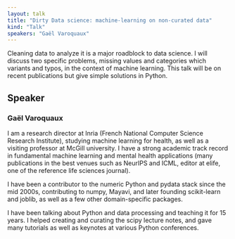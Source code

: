```yaml
---
layout: talk
title: "Dirty Data science: machine-learning on non-curated data"
kind: "Talk"
speakers: "Gaël Varoquaux"
---
```


Cleaning data to analyze it is a major roadblock to data science. I will discuss two specific problems, missing values and categories which variants and typos, in the context of machine learning. This talk will be on recent publications but give simple solutions in Python.

## Speaker

### Gaël Varoquaux

I am a research director at Inria (French National Computer Science Research Institute), studying machine learning for health, as well as a visiting professor at McGill university. I have a strong academic track record in fundamental machine learning and mental health applications (many publications in the best venues such as NeurIPS and ICML, editor at elife, one of the reference life sciences journal).

I have been a contributor to the numeric Python and pydata stack since the mid 2000s, contributing to numpy, Mayavi, and later founding scikit-learn and joblib, as well as a few other domain-specific packages.

I have been talking about Python and data processing and teaching it for 15 years. I helped creating and curating the scipy lecture notes, and gave many tutorials as well as keynotes at various Python conferences.

